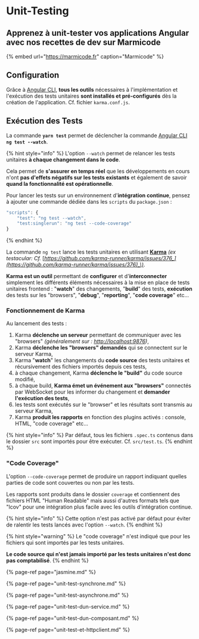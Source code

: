 # Unit-Testing

## Apprenez à unit-tester vos applications Angular avec nos recettes de dev sur Marmicode

{% embed url="https://marmicode.fr" caption="Marmicode" %}

## Configuration

Grâce à [Angular CLI](../../../tools/angular-cli.md), **tous les outils** nécessaires à l'implémentation et l'exécution des tests unitaires **sont installés et pré-configurés** dès la création de l'application. Cf. fichier `karma.conf.js`.

## Exécution des Tests

La commande **`yarn test`** permet de déclencher la commande [Angular CLI](../../../tools/angular-cli.md) **`ng test --watch`**.

{% hint style="info" %}
L'option `--watch` permet de relancer les tests unitaires **à chaque changement dans le code**.

Cela permet de **s'assurer en temps réel** que les développements en cours n'ont **pas d'effets négatifs sur les tests existants** et également de savoir **quand la fonctionnalité est opérationnelle**.

Pour lancer les tests sur un environnement d'**intégration continue**, pensez à ajouter une commande dédiée dans les `scripts` du `package.json` :

```javascript
"scripts": {
    "test": "ng test --watch",
    "test:singlerun": "ng test --code-coverage"
}
```
{% endhint %}

La commande `ng test` lance les tests unitaires en utilisant [**Karma**](https://karma-runner.github.io/2.0/index.html) _\(ex testacular: Cf._ [_https://github.com/karma-runner/karma/issues/376_](https://github.com/karma-runner/karma/issues/376)_\)_.

**Karma est un outil** permettant de **configurer** et d'**interconnecter** simplement les différents éléments nécessaires à la mise en place de tests unitaires frontend : "**watch**" des changements, "**build**" des tests, **exécution** des tests sur les "browsers", "**debug**", "**reporting**", "**code coverage**" etc...

### Fonctionnement de Karma

Au lancement des tests :

1. Karma **déclenche un serveur** permettant de communiquer avec les "browsers" _\(généralement sur :_ [_http://localhost:9876_](http://localhost:9876)_\)_,
2. Karma **déclenche les "browsers" demandés** qui se connectent sur le serveur Karma,
3. Karma "**watch**" les changements du **code source** des tests unitaires et récursivement des fichiers importés depuis ces tests,
4. à chaque changement, Karma **déclenche le "build"** du code source modifié,
5. à chaque build, **Karma émet un événement aux "browsers"** connectés par WebSocket pour les informer du changement et **demander l'exécution des tests**,
6. les tests sont exécutés sur le "browser" et les résultats sont transmis au serveur Karma,
7. Karma **produit les rapports** en fonction des plugins activés : console, HTML, "code coverage" etc...

{% hint style="info" %}
Par défaut, tous les fichiers `.spec.ts` contenus dans le dossier `src` sont importés pour être exécuter. Cf. `src/test.ts`.
{% endhint %}

### "Code Coverage"

L'option `--code-coverage` permet de produire un rapport indiquant quelles parties de code sont couvertes ou non par les tests.

Les rapports sont produits dans le dossier `coverage` et contiennent des fichiers HTML "Human Readable" mais aussi d'autres formats tels que "lcov" pour une intégration plus facile avec les outils d'intégration continue.

{% hint style="info" %}
Cette option n'est pas activé par défaut pour éviter de ralentir les tests lancés avec l'option `--watch`.
{% endhint %}

{% hint style="warning" %}
Le "code coverage" n'est indiqué que pour les fichiers qui sont importés par les tests unitaires.

**Le code source qui n'est jamais importé par les tests unitaires n'est donc pas comptabilisé**.
{% endhint %}



{% page-ref page="jasmine.md" %}

{% page-ref page="unit-test-synchrone.md" %}

{% page-ref page="unit-test-asynchrone.md" %}

{% page-ref page="unit-test-dun-service.md" %}

{% page-ref page="unit-test-dun-composant.md" %}

{% page-ref page="unit-test-et-httpclient.md" %}



